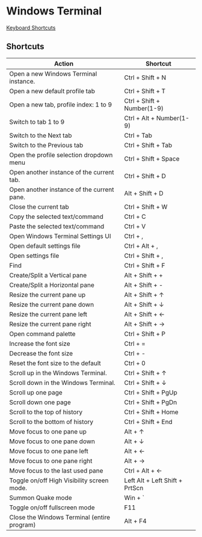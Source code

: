 # Windows Terminal

[Keyboard Shortcuts](https://allthings.how/how-to-use-windows-terminal-keyboard-shortcuts/)

## Shortcuts

| Action | Shortcut  |
--- | ---
| Open a new Windows Terminal instance. | Ctrl + Shift + N |
| Open a new default profile tab | Ctrl + Shift + T |
| Open a new tab, profile index: 1 to 9 | Ctrl + Shift + Number(1-9) |
| Switch to tab 1 to 9 | Ctrl + Alt + Number(1-9) |
| Switch to the Next tab | Ctrl + Tab |
| Switch to the Previous tab | Ctrl + Shift + Tab |
| Open the profile selection dropdown menu | Ctrl + Shift + Space |
| Open another instance of the current tab. | Ctrl + Shift + D |
| Open another instance of the current pane. | Alt + Shift + D |
| Close the current tab | Ctrl + Shift + W |
| Copy the selected text/command | Ctrl + C |
| Paste the selected text/command  | Ctrl + V |
| Open Windows Terminal Settings UI | Ctrl + , |
| Open default settings file | Ctrl + Alt + , |
| Open settings file | Ctrl + Shift + , |
| Find | Ctrl + Shift + F |
| Create/Split a Vertical pane | Alt + Shift + + |
| Create/Split a Horizontal pane | Alt + Shift + - |
| Resize the current pane up | Alt + Shift + ↑ |
| Resize the current pane down | Alt + Shift + ↓ |
| Resize the current pane left | Alt + Shift + ← |
| Resize the current pane right | Alt + Shift + → |
| Open command palette | Ctrl + Shift + P |
| Increase the font size | Ctrl + = |
| Decrease the font size | Ctrl + - |
| Reset the font size to the default | Ctrl + 0 |
| Scroll up in the Windows Terminal. | Ctrl + Shift + ↑ |
| Scroll down in the Windows Terminal. | Ctrl + Shift + ↓ |
| Scroll up one page | Ctrl + Shift + PgUp |
| Scroll down one page | Ctrl + Shift + PgDn |
| Scroll to the top of history | Ctrl + Shift + Home |
| Scroll to the bottom of history  | Ctrl + Shift + End |
| Move focus to one pane up | Alt + ↑ |
| Move focus to one pane down | Alt + ↓ |
| Move focus to one pane left | Alt + ← |
| Move focus to one pane right  | Alt + → |
| Move focus to the last used pane | Ctrl + Alt + ← |
| Toggle on/off High Visibility screen mode. | Left Alt + Left Shift + PrtScn |
| Summon Quake mode | Win + \` |
| Toggle on/off fullscreen mode | F11 |
| Close the Windows Terminal (entire program) | Alt + F4 |
